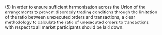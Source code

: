 (5) In order to ensure sufficient harmonisation across the Union of the arrangements to prevent disorderly trading conditions through the limitation of the ratio between unexecuted orders and transactions, a clear methodology to calculate the ratio of unexecuted orders to transactions with respect to all market participants should be laid down.
